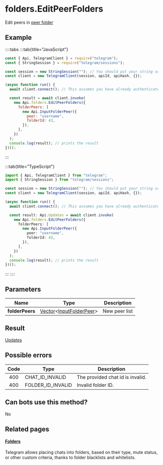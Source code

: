 # folders.EditPeerFolders

Edit peers in [peer folder](https://core.telegram.org/api/folders#peer-folders)

## Example

::::tabs
:::tab{title="JavaScript"}

```js
const { Api, TelegramClient } = require("telegram");
const { StringSession } = require("telegram/sessions");

const session = new StringSession(""); // You should put your string session here
const client = new TelegramClient(session, apiId, apiHash, {});

(async function run() {
  await client.connect(); // This assumes you have already authenticated with .start()

  const result = await client.invoke(
    new Api.folders.EditPeerFolders({
      folderPeers: [
        new Api.InputFolderPeer({
          peer: "username",
          folderId: 43,
        }),
      ],
    })
  );
  console.log(result); // prints the result
})();
```

:::

:::tab{title="TypeScript"}

```ts
import { Api, TelegramClient } from "telegram";
import { StringSession } from "telegram/sessions";

const session = new StringSession(""); // You should put your string session here
const client = new TelegramClient(session, apiId, apiHash, {});

(async function run() {
  await client.connect(); // This assumes you have already authenticated with .start()

  const result: Api.Updates = await client.invoke(
    new Api.folders.EditPeerFolders({
      folderPeers: [
        new Api.InputFolderPeer({
          peer: "username",
          folderId: 43,
        }),
      ],
    })
  );
  console.log(result); // prints the result
})();
```

:::
::::

## Parameters

|      Name       | Type                                                                                                                   | Description   |
| :-------------: | ---------------------------------------------------------------------------------------------------------------------- | ------------- |
| **folderPeers** | [Vector](https://core.telegram.org/type/Vector%20t)<[InputFolderPeer](https://core.telegram.org/type/InputFolderPeer)> | New peer list |

## Result

[Updates](https://core.telegram.org/type/Updates)

## Possible errors

| Code | Type              | Description                      |
| :--: | ----------------- | -------------------------------- |
| 400  | CHAT_ID_INVALID   | The provided chat id is invalid. |
| 400  | FOLDER_ID_INVALID | Invalid folder ID.               |

## Can bots use this method?

No

## Related pages

#### [Folders](https://core.telegram.org/api/folders)

Telegram allows placing chats into folders, based on their type, mute status, or other custom criteria, thanks to folder blacklists and whitelists.
